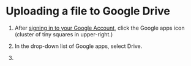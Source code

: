 # Uploading a file to Google Drive

1. After [signing in to your Google Account](/signing-in-to-your-google-account.md), click the Google apps icon \(cluster of tiny squares in upper-right.\)
2. In the drop-down list of Google apps, select Drive.

3. 


